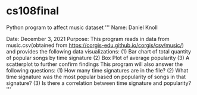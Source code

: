 # cs108final
 Python program to affect music dataset
'''
Name: Daniel Knoll

Date: December 3, 2021
Purpose: This program reads in data from music.csv(obtained from https://corgis-edu.github.io/corgis/csv/music/) and
provides the following data visualizations:
(1) Bar chart of total quantity of popular songs by time signature
(2) Box Plot of average popularity
(3) A scatterplot to further confirm findings
This program will also answer the following questions:
(1) How many time signatures are in the file?
(2) What time signature was the most popular based on popularity of songs in that signature?
(3) Is there a correlation between time signature and popularity?
'''